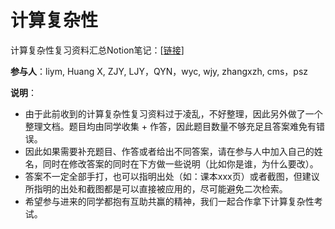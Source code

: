 # 计算复杂性

计算复杂性复习资料汇总Notion笔记：[[链接](https://foil-pencil-daa.notion.site/dbbf01d6e4f44da8bc6a61777bbb82ae)]

**参与人**：liym, Huang X, ZJY, LJY，QYN，wyc, wjy, zhangxzh, cms，psz

**说明**：

- 由于此前收到的计算复杂性复习资料过于凌乱，不好整理，因此另外做了一个整理文档。题目均由同学收集 + 作答，因此题目数量不够充足且答案难免有错误。
- 因此如果需要补充题目、作答或者给出不同答案，请在参与人中加入自己的姓名，同时在修改答案的同时在下方做一些说明（比如你是谁，为什么要改）。
- 答案不一定全部手打，也可以指明出处（如：课本xxx页）或者截图，但建议所指明的出处和截图都是可以直接被应用的，尽可能避免二次检索。
- 希望参与进来的同学都抱有互助共赢的精神，我们一起合作拿下计算复杂性考试。
